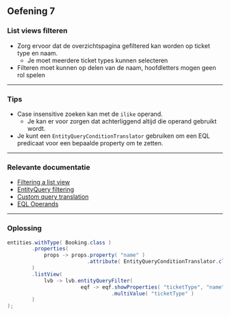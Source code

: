 ## Oefening 7
### List views filteren

* Zorg ervoor dat de overzichtspagina gefiltered kan worden op ticket type en naam.
    * Je moet meerdere ticket types kunnen selecteren
* Filteren moet kunnen op delen van de naam, hoofdletters mogen geen rol spelen

----

### Tips

* Case insensitive zoeken kan met de `ilike` operand. 
  * Je kan er voor zorgen dat achterliggend altijd die operand gebruikt wordt.
* Je kunt een `EntityQueryConditionTranslator` gebruiken om een EQL predicaat voor een bepaalde property om te zetten.

----

### Relevante documentatie
* [Filtering a list view](https://across-docs.foreach.be/across-site/production/entity-module/3.2.0/building-views/list-view.html#list-view-filter)
* [EntityQuery filtering](https://across-docs.foreach.be/across-site/production/entity-module/3.2.0/entity-query/filtering-list-views.html#entity-query-filtering-on-list-view)
* [Custom query translation](https://across-docs.foreach.be/across-site/production/entity-module/3.2.0/entity-query/extending-eql.html#_custom_eql_translation)
* [EQL Operands](https://across-docs.foreach.be/across-site/production/entity-module/3.2.0/entity-query/eql.html#_supported_operators)

----

### Oplossing

```java
entities.withType( Booking.class )
        .properties(
            props -> props.property( "name" )
                          .attribute( EntityQueryConditionTranslator.class, EntityQueryConditionTranslator.ignoreCase() )
        )
        .listView(
            lvb -> lvb.entityQueryFilter(
                        eqf -> eqf.showProperties( "ticketType", "name" )
                                  .multiValue( "ticketType" )
        )
);
```